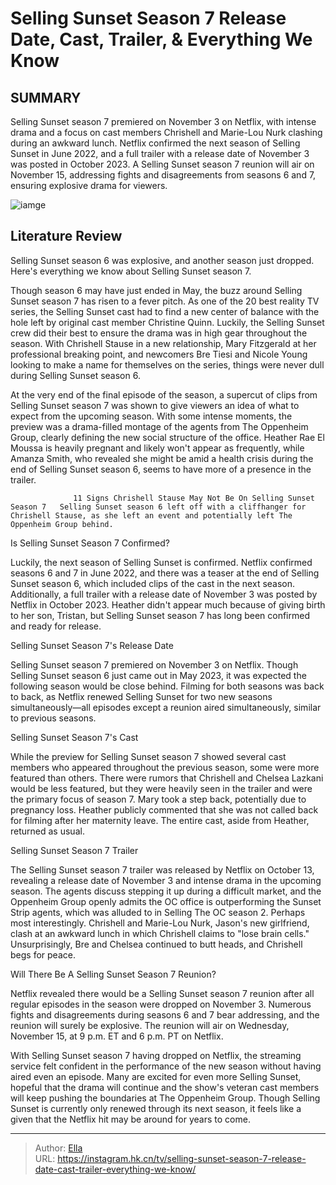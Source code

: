 # Selling Sunset Season 7 Release Date, Cast, Trailer, &amp; Everything We Know


## SUMMARY 



  Selling Sunset season 7 premiered on November 3 on Netflix, with intense drama and a focus on cast members Chrishell and Marie-Lou Nurk clashing during an awkward lunch.   Netflix confirmed the next season of Selling Sunset in June 2022, and a full trailer with a release date of November 3 was posted in October 2023.   A Selling Sunset season 7 reunion will air on November 15, addressing fights and disagreements from seasons 6 and 7, ensuring explosive drama for viewers.  

![iamge](https://static1.srcdn.com/wordpress/wp-content/uploads/2023/06/150623_sr_rtv_011.jpg)

## Literature Review
Selling Sunset season 6 was explosive, and another season just dropped. Here&#39;s everything we know about Selling Sunset season 7.




Though season 6 may have just ended in May, the buzz around Selling Sunset season 7 has risen to a fever pitch. As one of the 20 best reality TV series, the Selling Sunset cast had to find a new center of balance with the hole left by original cast member Christine Quinn. Luckily, the Selling Sunset crew did their best to ensure the drama was in high gear throughout the season. With Chrishell Stause in a new relationship, Mary Fitzgerald at her professional breaking point, and newcomers Bre Tiesi and Nicole Young looking to make a name for themselves on the series, things were never dull during Selling Sunset season 6.




At the very end of the final episode of the season, a supercut of clips from Selling Sunset season 7 was shown to give viewers an idea of what to expect from the upcoming season. With some intense moments, the preview was a drama-filled montage of the agents from The Oppenheim Group, clearly defining the new social structure of the office. Heather Rae El Moussa is heavily pregnant and likely won&#39;t appear as frequently, while Amanza Smith, who revealed she might be amid a health crisis during the end of Selling Sunset season 6, seems to have more of a presence in the trailer.

                  11 Signs Chrishell Stause May Not Be On Selling Sunset Season 7   Selling Sunset season 6 left off with a cliffhanger for Chrishell Stause, as she left an event and potentially left The Oppenheim Group behind.    


 Is Selling Sunset Season 7 Confirmed? 
          




Luckily, the next season of Selling Sunset is confirmed. Netflix confirmed seasons 6 and 7 in June 2022, and there was a teaser at the end of Selling Sunset season 6, which included clips of the cast in the next season. Additionally, a full trailer with a release date of November 3 was posted by Netflix in October 2023. Heather didn&#39;t appear much because of giving birth to her son, Tristan, but Selling Sunset season 7 has long been confirmed and ready for release.



 Selling Sunset Season 7&#39;s Release Date 
          

Selling Sunset season 7 premiered on November 3 on Netflix. Though Selling Sunset season 6 just came out in May 2023, it was expected the following season would be close behind. Filming for both seasons was back to back, as Netflix renewed Selling Sunset for two new seasons simultaneously—all episodes except a reunion aired simultaneously, similar to previous seasons.






 Selling Sunset Season 7&#39;s Cast 
          

While the preview for Selling Sunset season 7 showed several cast members who appeared throughout the previous season, some were more featured than others. There were rumors that Chrishell and Chelsea Lazkani would be less featured, but they were heavily seen in the trailer and were the primary focus of season 7. Mary took a step back, potentially due to pregnancy loss. Heather publicly commented that she was not called back for filming after her maternity leave. The entire cast, aside from Heather, returned as usual.



 Selling Sunset Season 7 Trailer 

 




The Selling Sunset season 7 trailer was released by Netflix on October 13, revealing a release date of November 3 and intense drama in the upcoming season. The agents discuss stepping it up during a difficult market, and the Oppenheim Group openly admits the OC office is outperforming the Sunset Strip agents, which was alluded to in Selling The OC season 2. Perhaps most interestingly. Chrishell and Marie-Lou Nurk, Jason&#39;s new girlfriend, clash at an awkward lunch in which Chrishell claims to &#34;lose brain cells.&#34; Unsurprisingly, Bre and Chelsea continued to butt heads, and Chrishell begs for peace.



 Will There Be A Selling Sunset Season 7 Reunion? 
          

Netflix revealed there would be a Selling Sunset season 7 reunion after all regular episodes in the season were dropped on November 3. Numerous fights and disagreements during seasons 6 and 7 bear addressing, and the reunion will surely be explosive. The reunion will air on Wednesday, November 15, at 9 p.m. ET and 6 p.m. PT on Netflix.




With Selling Sunset season 7 having dropped on Netflix, the streaming service felt confident in the performance of the new season without having aired even an episode. Many are excited for even more Selling Sunset, hopeful that the drama will continue and the show&#39;s veteran cast members will keep pushing the boundaries at The Oppenheim Group. Though Selling Sunset is currently only renewed through its next season, it feels like a given that the Netflix hit may be around for years to come.



---

> Author: [Ella](https://instagram.hk.cn/)  
> URL: https://instagram.hk.cn/tv/selling-sunset-season-7-release-date-cast-trailer-everything-we-know/  

